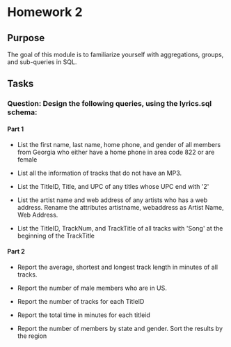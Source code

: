 # Homework 2

## Purpose

The goal of this module is to familiarize yourself with aggregations, groups, and sub-queries in  SQL.

## Tasks

### Question: Design the following queries, using the lyrics.sql schema:

#### Part 1
- List the first name, last name, home phone, and gender of all members from Georgia who either have a home phone in area code 822 or are  female

- List all the information of tracks that do not have an MP3.

- List the TitleID, Title, and UPC of any titles whose UPC end with '2'

- List the artist name and web address of any artists who has a web address. Rename the attributes artistname, webaddress as Artist Name, Web Address.

- List the TitleID, TrackNum, and TrackTitle of all tracks with 'Song' at the beginning of the TrackTitle

#### Part 2

- Report the average, shortest and longest track length in minutes of all tracks.

- Report the number of male members who are in US.

- Report the number of tracks for each TitleID

- Report the total time in minutes for each titleid

- Report the number of members by state and gender. Sort the results by the region
